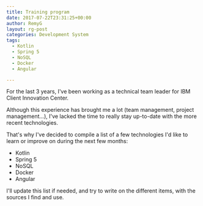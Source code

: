 ```yaml
---
title: Training program
date: 2017-07-22T23:31:25+00:00
author: RemyG
layout: rg-post
categories: Development System
tags:
  - Kotlin
  - Spring 5
  - NoSQL
  - Docker
  - Angular

---
```

For the last 3 years, I've been working as a technical team leader for IBM Client Innovation Center.

<!--more-->

Although this experience has brought me a lot (team management, project management...), I've lacked the time to really stay up-to-date with the more recent technologies.

That's why I've decided to compile a list of a few technologies I'd like to learn or improve on during the next few months:

* Kotlin
* Spring 5
* NoSQL
* Docker
* Angular

I'll update this list if needed, and try to write on the different items, with the sources I find and use.
